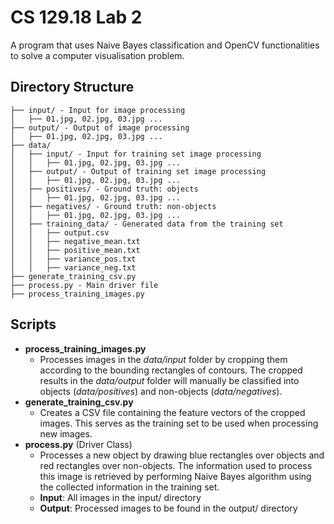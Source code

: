 # CS 129.18 Lab 2
A program that uses Naive Bayes classification and OpenCV functionalities to solve a computer visualisation problem.

## Directory Structure
```
├── input/ - Input for image processing
│   ├── 01.jpg, 02.jpg, 03.jpg ...
├── output/ - Output of image processing
│   ├── 01.jpg, 02.jpg, 03.jpg ...
├── data/
│   ├── input/ - Input for training set image processing
│   │   ├── 01.jpg, 02.jpg, 03.jpg ...
│   ├── output/ - Output of training set image processing
│   │   ├── 01.jpg, 02.jpg, 03.jpg ...
│   ├── positives/ - Ground truth: objects
│   │   ├── 01.jpg, 02.jpg, 03.jpg ...
│   ├── negatives/ - Ground truth: non-objects
│   │   ├── 01.jpg, 02.jpg, 03.jpg ...
│   ├── training_data/ - Generated data from the training set
│   │   ├── output.csv
│   │   ├── negative_mean.txt
│   │   ├── positive_mean.txt
│   │   ├── variance_pos.txt
│   │   ├── variance_neg.txt
├── generate_training_csv.py
├── process.py - Main driver file
├── process_training_images.py
```

## Scripts
* **process_training_images.py**
  * Processes images in the *data/input* folder by cropping them according to the bounding rectangles of contours. The cropped results in the *data/output* folder will manually be classified into objects (*data/positives*) and non-objects (*data/negatives*).
* **generate_training_csv.py**
  * Creates a CSV file containing the feature vectors of the cropped images. This serves as the training set to be used when processing new images.
* **process.py** (Driver Class)
  * Processes a new object by drawing blue rectangles over objects and red rectangles over non-objects. The information used to process this image is retrieved by performing Naive Bayes algorithm using the collected information in the training set.
  * **Input**: All images in the input/ directory
  * **Output**: Processed images to be found in the output/ directory